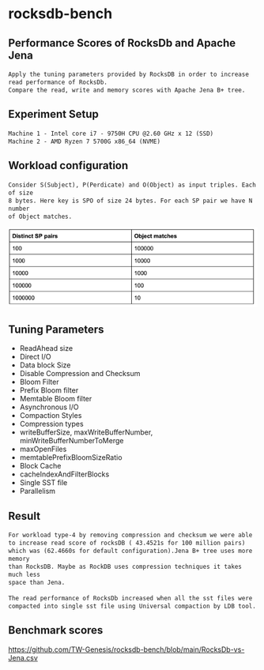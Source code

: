 # rocksdb-bench

## Performance Scores of RocksDb and Apache Jena

```
Apply the tuning parameters provided by RocksDB in order to increase 
read performance of RocksDb. 
Compare the read, write and memory scores with Apache Jena B+ tree.
```

## Experiment Setup

```
Machine 1 - Intel core i7 - 9750H CPU @2.60 GHz x 12 (SSD)
Machine 2 - AMD Ryzen 7 5700G x86_64 (NVME)
```

## Workload configuration
```
Consider S(Subject), P(Perdicate) and O(Object) as input triples. Each of size
8 bytes. Here key is SPO of size 24 bytes. For each SP pair we have N number
of Object matches. 
```
![img_1.png](img.png)

## Tuning Parameters
- ReadAhead size
- Direct I/O 
- Data block Size 
- Disable Compression and Checksum
- Bloom Filter 
- Prefix Bloom filter 
- Memtable Bloom filter
- Asynchronous I/O  
- Compaction Styles
- Compression types
- writeBufferSize, maxWriteBufferNumber, minWriteBufferNumberToMerge 
- maxOpenFiles 
- memtablePrefixBloomSizeRatio 
- Block Cache 
- cacheIndexAndFilterBlocks
- Single SST file
- Parallelism

## Result
```
For workload type-4 by removing compression and checksum we were able
to increase read score of rocksDB ( 43.4521s for 100 million pairs)
which was (62.4660s for default configuration).Jena B+ tree uses more memory 
than RocksDB. Maybe as RockDB uses compression techniques it takes much less 
space than Jena. 

The read performance of RocksDb increased when all the sst files were 
compacted into single sst file using Universal compaction by LDB tool. 
```

## Benchmark scores
https://github.com/TW-Genesis/rocksdb-bench/blob/main/RocksDb-vs-Jena.csv
